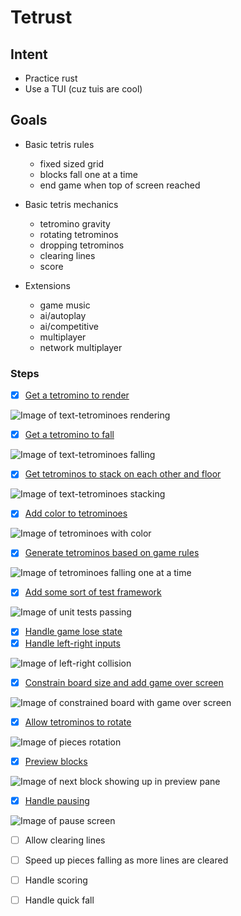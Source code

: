 # Tetrust

## Intent

- Practice rust
- Use a TUI (cuz tuis are cool)

## Goals

- Basic tetris rules
    - fixed sized grid
    - blocks fall one at a time
    - end game when top of screen reached

- Basic tetris mechanics
    - tetromino gravity
    - rotating tetrominos
    - dropping tetrominos
    - clearing lines
    - score

- Extensions
    - game music
    - ai/autoplay
    - ai/competitive
    - multiplayer
    - network multiplayer

### Steps

- [X] [Get a tetromino to render](https://github.com/scottnm/tetrust/commit/76babe55dcab890374494fc912e77d16b2fe0e48)

![Image of text-tetrominoes rendering](demo/01-render.gif)

- [X] [Get a tetromino to fall](https://github.com/scottnm/tetrust/commit/f3aca54cb39c7137e0c38f52fd2c4c8d9f23af4b)

![Image of text-tetrominoes falling](demo/02-fall.gif)

- [X] [Get tetrominos to stack on each other and floor](https://github.com/scottnm/tetrust/commit/915e61e7d227fea6e134da75f864629514f3c9f8)

![Image of text-tetrominoes stacking](demo/03-stack.gif)

- [X] [Add color to tetrominoes](https://github.com/scottnm/tetrust/commit/1c547fc7bc0d701fa8e7117592c61a0a5b693840)

![Image of tetrominoes with color](demo/04-color.gif)

- [X] [Generate tetrominos based on game rules](https://github.com/scottnm/tetrust/commit/b72efb7eb834d442885c35f5cbb8173c2b1ba887)

![Image of tetrominoes falling one at a time](demo/05-generate-by-rules.gif)

- [X] [Add some sort of test framework](https://github.com/scottnm/tetrust/commit/2d4fbc7ba4b3579150d3a3c889dd88d99c34e578)

![Image of unit tests passing](demo/06-test.png)

- [X] [Handle game lose state](https://github.com/scottnm/tetrust/commit/b72efb7eb834d442885c35f5cbb8173c2b1ba887)
- [X] [Handle left-right inputs](https://github.com/scottnm/tetrust/commit/a819261fdfd041bd8fbcc280d9661e78f355bdcd)

![Image of left-right collision](demo/07-lr-collision.gif)

- [X] [Constrain board size and add game over screen](https://github.com/scottnm/tetrust/commit/44bbeee4d17255c68c0f7c96ebe29a6b6c151b2a)

![Image of constrained board with game over screen](demo/08-constrained-gameover-blink.gif)

- [X] [Allow tetrominos to rotate](https://github.com/scottnm/tetrust/commit/3dd8bba32517b65c19e1ad4082612eb287630734)

![Image of pieces rotation](demo/09-rotation.gif)

- [X] [Preview blocks](https://github.com/scottnm/tetrust/commit/c8e859c5857bb7a48843ab7108bff9692a0370e0)

![Image of next block showing up in preview pane](demo/10-preview.gif)

- [X] [Handle pausing](https://github.com/scottnm/tetrust/commit/364add645b291dd330ccb3817eae0988b9a761e3)

![Image of pause screen](demo/11-pause.gif)

- [ ] Allow clearing lines
- [ ] Speed up pieces falling as more lines are cleared
- [ ] Handle scoring
- [ ] Handle quick fall

